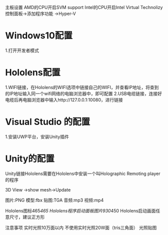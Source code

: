 主板设置
AMD的CPU开启SVM support
Intel的CPU开启Intel Virtual Technolizy
控制面板->添加程序功能
->Hyper-V
# Windows10配置
1.打开开发者模式
# Hololens配置
1.WIFI链接，在Hololens的WIFI选项中链接自己的WIFI，并查看IP地址，将查到的IP地址输入同一个wifi网络的电脑浏览器中，即可配置
2.USB电缆链接，连接好电缆后再电脑浏览器中输入http://127.0.0.1:10080，进行链接
# Visual Studio 的配置
1.安装UWP平台，安装Unity插件
# Unity的配置
Unity链接Hololens需要在Hololens中安装一个叫Holographic Remoting player的程序

3D View ->show mesh->Update

图片:PNG
模型:fbx
贴图:TGA
音频:mp3
视频:mp4

Hololens图标465*465
Hololens程序启动面板图片930*450
Hololens启动画面任意尺寸，建议正方形

注意事项
实时光照10万面以内
不使用实时光照20W面（tris三角面）
光照贴图